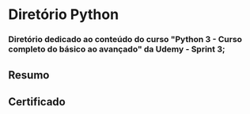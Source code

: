 Diretório Python
================
### Diretório dedicado ao conteúdo do curso "Python 3 - Curso completo do básico ao avançado" da Udemy - Sprint 3;

## Resumo

## Certificado